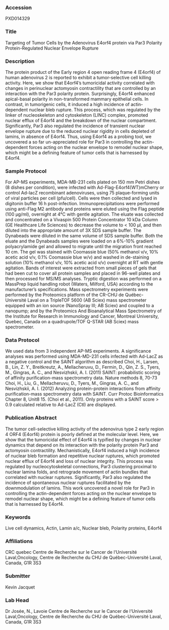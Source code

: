 ### Accession
PXD014329

### Title
Targeting of Tumor Cells by the Adenovirus E4orf4 protein via Par3 Polarity Protein-Regulated Nuclear Envelope Rupture

### Description
The protein product of the Early region 4 open reading frame 4 (E4orf4) of human adenovirus 2 is reported to exhibit a tumor-selective cell killing activity.  Here, we show that E4orf4’s tumoricidal activity correlated with changes in perinuclear actomyosin contractility that are controlled by an interaction with the Par3 polarity protein. Surprisingly, E4orf4 enhanced apical-basal polarity in non-transformed mammary epithelial cells. In contrast, in tumorigenic cells, it induced a high incidence of actin-dependent nuclear bleb rupture. This process, which was regulated by the linker of nucleoskeleton and cytoskeleton (LINC) complex, promoted nuclear efflux of E4orf4 and the breakdown of the nuclear compartment. Significantly, Par3 also regulated the incidence of transient nuclear envelope rupture due to the reduced nuclear rigidity in cells depleted of lamins, in absence of E4orf4. Thus, using E4orf4 as a probing tool, we uncovered a so far un-appreciated role for Par3 in controlling the actin-dependent forces acting on the nuclear envelope to remodel nuclear shape, which might be a defining feature of tumor cells that is harnessed by E4orf4.

### Sample Protocol
For AP-MS experiments, MDA-MB-231 cells plated on 150 mm Petri dishes (8 dishes per condition), were infected with Ad-Flag-E4orf4(WT)mCherry or control Ad-lacZ recombinant adenoviruses, using 75 plaque-forming units of viral particles per cell (pfu/cell). Cells were then collected and lysed in digitonin buffer 16 h post-infection. Immunoprecipitations were performed using anti-Flag M2 antibody and proteins were eluted using the Flag peptide (100 µg/ml), overnight at 4°C with gentle agitation. The eluate was collected and concentrated on a Vivaspin 500 Protein Concentrator 10 kDa Column (GE Healthcare Life Sciences) to decrease the volume to < 100 µl, and then diluted into the appropriate amount of 3X SDS sample buffer. The Dynabeads were diluted in the same volume of SDS sample buffer. Both the eluate and the Dynabeads samples were loaded on a 6%-10% gradient polyacrylamide gel and allowed to migrate until the migration front reached 10 cm. The gel was stained with Coomassie blue (50% methanol v/v, 10% acetic acid v/v, 0.1% Coomassie blue w/v) and washed in de-staining solution (10% methanol v/v, 10% acetic acid v/v) overnight at RT with gentle agitation. Bands of interest were extracted from small pieces of gels that had been cut to cover all protein samples and placed in 96-well plates and then processed for MS/MS analyses.  Tryptic digestion was performed on a MassPrep liquid handling robot (Waters, Milford, USA) according to the manufacturer’s specifications. Mass spectrometry experiments were performed by the Proteomics platform of the CR-CHU de Québec-Université Laval on a TripleTOF 5600 (AB Sciex) mass spectrometer equipped with an ion source (NanoSpray III; AB Sciex) and coupled to a nanopump; and by the Proteomics And Bioanalytical Mass Spectrometry of the Institute for Research in Immunology and Cancer, Montreal University, Quebec, Canada on a quadrupole/TOF Q-STAR (AB Sciex) mass spectrometer.

### Data Protocol
We used data from 3 independent AP-MS experiments. A significance analyses was performed using MDA-MD-231 cells infected with Ad-LacZ as a negative control and the SAINT algorithm as described Choi, H., Larsen, B., Lin, Z. Y., Breitkreutz, A., Mellacheruvu, D., Fermin, D., Qin, Z. S., Tyers, M., Gingras, A. C., and Nesvizhskii, A. I. (2011) SAINT: probabilistic scoring of affinity purification-mass spectrometry data. Nature methods 8, 70-73 Choi, H., Liu, G., Mellacheruvu, D., Tyers, M., Gingras, A. C., and Nesvizhskii, A. I. (2012) Analyzing protein-protein interactions from affinity purification-mass spectrometry data with SAINT. Curr Protoc Bioinformatics Chapter 8, Unit8 15. (Choi et al., 2011). Only proteins with a SAINT score > 0.9 calculated relative to Ad-LacZ (Ctl) are displayed.

### Publication Abstract
The tumor cell-selective killing activity of the adenovirus type 2 early region 4 ORF4 (E4orf4) protein is poorly defined at the molecular level. Here, we show that the tumoricidal effect of E4orf4 is typified by changes in nuclear dynamics that depend on its interaction with the polarity protein Par3 and actomyosin contractility. Mechanistically, E4orf4 induced a high incidence of nuclear bleb formation and repetitive nuclear ruptures, which promoted nuclear efflux of E4orf4 and loss of nuclear integrity. This process was regulated by nucleocytoskeletal connections, Par3 clustering proximal to nuclear lamina folds, and retrograde movement of actin bundles that correlated with nuclear ruptures. Significantly, Par3 also regulated the incidence of spontaneous nuclear ruptures facilitated by the downmodulation of lamins. This work uncovered a novel role for Par3 in controlling the actin-dependent forces acting on the nuclear envelope to remodel nuclear shape, which might be a defining feature of tumor cells that is harnessed by E4orf4.

### Keywords
Live cell dynamics, Actin, Lamin a/c, Nuclear bleb, Polarity proteins, E4orf4

### Affiliations
CRC quebec
Centre de Recherche sur le Cancer de l‘Université Laval,Oncology, Centre de Recherche du CHU de Québec-Université Laval, Canada, G1R 3S3

### Submitter
Kevin Jacquet

### Lab Head
Dr Josée, N., Lavoie
Centre de Recherche sur le Cancer de l‘Université Laval,Oncology, Centre de Recherche du CHU de Québec-Université Laval, Canada, G1R 3S3


